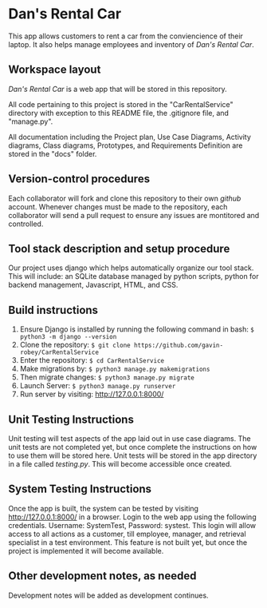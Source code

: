 # Dan's Rental Car

This app allows customers to rent a car from the conviencience of their laptop. It also helps manage employees and inventory of *Dan's Rental Car*.

## Workspace layout

*Dan's Rental Car* is a web app that will be stored in this repository. 

All code pertaining to this project is stored in the "CarRentalService" directory with exception to this README file, the .gitignore file, and "manage.py".

All documentation including the Project plan, Use Case Diagrams, Activity diagrams, Class diagrams, Prototypes, and Requirements Definition are stored in the "docs" folder.

## Version-control procedures

Each collaborator will fork and clone this repository to their own *github* account. Whenever changes must be made to the repository, each collaborator will send a pull request to ensure any issues are montitored and controlled. 

## Tool stack description and setup procedure

Our project uses django which helps automatically organize our tool stack. This will include: an SQLite database managed by python scripts, python for backend management, Javascript, HTML, and CSS. 

## Build instructions

1. Ensure Django is installed by running the following command in bash: `$ python3 -m django --version`
2. Clone the repository: `$ git clone https://github.com/gavin-robey/CarRentalService`
3. Enter the repository: `$ cd CarRentalService`
4. Make migrations by: `$ python3 manage.py makemigrations` 
5. Then migrate changes: `$ python3 manage.py migrate`
6. Launch Server: `$ python3 manage.py runserver`
7. Run server by visiting: http://127.0.0.1:8000/ 

## Unit Testing Instructions

Unit testing will test aspects of the app laid out in use case diagrams. The unit tests are not completed yet, but once complete the instructions on how to use them will be stored here. Unit tests will be stored in the app directory in a file called *testing.py*. This will become accessible once created. 

## System Testing Instructions

Once the app is built, the system can be tested by visiting http://127.0.0.1:8000/ in a browser. Login to the web app using the following credentials. Username: SystemTest, Password: systest. This login will allow access to all actions as a customer, till employee, manager, and retrieval specialist in a test environment. This feature is not built yet, but once the project is implemented it will become available. 

## Other development notes, as needed

Development notes will be added as development continues.
